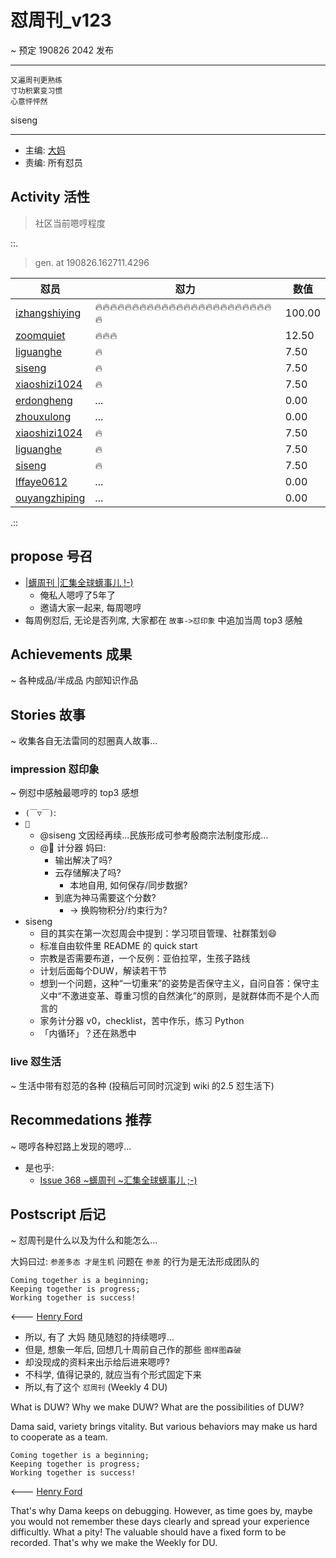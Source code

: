 # 怼周刊_v123
~ 预定 190826 2042 发布

-----------------------------------------
```
又遍周刊更熟练
寸功积累变习惯
心意怦怦然
```

siseng

-----------------------------------------

- 主编: [大妈](http://du.zoomquiet.io/2014-02/ac0-zq/)
- 责编: 所有怼员

## Activity 活性
> 社区当前嗯哼程度


::.

> gen. at 190826.162711.4296 
>
> >>>>>> 

 怼员 | 怼力 | 数值 
---- | ---- | ----
[izhangshiying](https://du.101.camp/PoDU/v0/izhangshiying/) | 🔥🔥🔥🔥🔥🔥🔥🔥🔥🔥🔥🔥🔥🔥🔥🔥🔥🔥🔥🔥🔥🔥🔥🔥🔥 | 100.00
[zoomquiet](https://du.101.camp/PoDU/v0/zoomquiet/) | 🔥🔥🔥 | 12.50
[liguanghe](https://du.101.camp/PoDU/v0/liguanghe/) | 🔥 | 7.50
[siseng](https://du.101.camp/PoDU/v0/siseng/) | 🔥 | 7.50
[xiaoshizi1024](https://du.101.camp/PoDU/v0/xiaoshizi1024/) | 🔥 | 7.50
[erdongheng](https://du.101.camp/PoDU/v0/erdongheng/) | ... | 0.00
[zhouxulong](https://du.101.camp/PoDU/v0/zhouxulong/) | ... | 0.00
[xiaoshizi1024](https://du.101.camp/PoDU/v0/xiaoshizi1024/) | 🔥 | 7.50
[liguanghe](https://du.101.camp/PoDU/v0/liguanghe/) | 🔥 | 7.50
[siseng](https://du.101.camp/PoDU/v0/siseng/) | 🔥 | 7.50
[lffaye0612](https://du.101.camp/PoDU/v0/lffaye0612/) | ... | 0.00
[ouyangzhiping](https://du.101.camp/PoDU/v0/ouyangzhiping/) | ... | 0.00

>>>>>>> 

.::


## propose 号召

- [|蠎周刊 |汇集全球蠎事儿 !-)](http://weekly.pychina.org/archives.html)
    + 俺私人嗯哼了5年了
    + 邀请大家一起来, 每周嗯哼
- 每周例怼后, 无论是否列席, 大家都在 `故事->怼印象` 中追加当周 top3 感触



## Achievements 成果 
~ 各种成品/半成品 内部知识作品


## Stories 故事 
~ 收集各自无法雷同的怼圈真人故事...


### impression 怼印象 
~ 例怼中感触最嗯哼的 top3 感想

- `(￣▽￣)`:
- `🐻`
    + @siseng 文因经再续...民族形成可参考殷商宗法制度形成...
    + @🐻 计分器 妈曰:
        * 输出解决了吗?
        * 云存储解决了吗?
            * 本地自用, 如何保存/同步数据?
        * 到底为神马需要这个分数?
            * -> 换购物积分/约束行为?
- siseng
    - 目的其实在第一次怼周会中提到：学习项目管理、社群策划😄
    - 标准自由软件里 README 的 quick start
    - 宗教是否需要布道，一个反例：亚伯拉罕，生孩子路线
    - 计划后面每个DUW，解读若干节
    - 想到一个问题，这种“一切重来”的姿势是否保守主义，自问自答：保守主义中“不激进变革、尊重习惯的自然演化”的原则，是就群体而不是个人而言的
    - 家务计分器 v0，checklist，苦中作乐，练习 Python
    - 「内循环」？还在熟悉中

### live 怼生活
~ 生活中带有怼范的各种 (投稿后可同时沉淀到 wiki 的2.5 怼生活下)


## Recommedations 推荐 
~ 嗯哼各种怼路上发现的嗯哼...

- 是也乎:
    + [Issue 368 ~蠎周刊 ~汇集全球蠎事儿 ;-)](http://weekly.pychina.org/issue/issue-368.html)


## Postscript 后记 
~ 怼周刊是什么以及为什么和能怎么...

大妈曰过: `参差多态 才是生机`
问题在 `参差` 的行为是无法形成团队的

    Coming together is a beginning; 
    Keeping together is progress; 
    Working together is success!

<--- [Henry Ford](https://www.brainyquote.com/quotes/quotes/h/henryford121997.html)

- 所以, 有了 大妈 随见随怼的持续嗯哼...
- 但是, 想象一年后, 回想几十周前自己作的那些 `图样图森破` 
- 却没现成的资料来出示给后进来嗯哼?
- 不科学, 值得记录的, 就应当有个形式固定下来
- 所以,有了这个 `怼周刊` (Weekly 4 DU)

What is DUW?
Why we make DUW?
What are the possibilities of DUW?

Dama said, variety brings vitality.
But various behaviors may make us hard to cooperate as a team.

    Coming together is a beginning; 
    Keeping together is progress; 
    Working together is success!

<--- [Henry Ford](https://www.brainyquote.com/quotes/quotes/h/henryford121997.html)

That's why Dama keeps on debugging.
However, as time goes by, maybe you would not remember these days clearly and spread your experience difficultly.
What a pity!
The valuable should have a fixed form to be recorded.
That's why we make the Weekly for DU.

